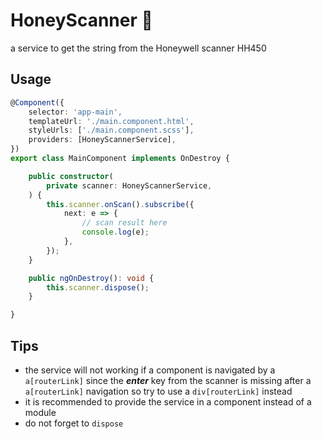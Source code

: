 # HoneyScanner 🐝  
a service to get the string from the Honeywell scanner HH450  

## Usage
```typescript
@Component({
    selector: 'app-main',
    templateUrl: './main.component.html',
    styleUrls: ['./main.component.scss'],
    providers: [HoneyScannerService],
})
export class MainComponent implements OnDestroy {

    public constructor(
        private scanner: HoneyScannerService,
    ) {
        this.scanner.onScan().subscribe({
            next: e => {
                // scan result here
                console.log(e);
            },
        });
    }

    public ngOnDestroy(): void {
        this.scanner.dispose();
    }

}
```

## Tips
* the service will not working if a component is navigated by a `a[routerLink]` since the ***enter*** key from the scanner is missing after a `a[routerLink]` navigation so try to use a `div[routerLink]` instead  
* it is recommended to provide the service in a component instead of a module
* do not forget to `dispose`
